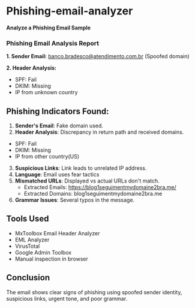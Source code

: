 # Phishing-email-analyzer
**Analyze a Phishing Email Sample**
### Phishing Email Analysis Report

**1. Sender Email:** banco.bradesco@atendimento.com.br (Spoofed domain)

**2. Header Analysis:**
- SPF: Fail
- DKIM: Missing
- IP from unknown country

## Phishing Indicators Found:
1. **Sender's Email**: Fake domain used.
2. **Header Analysis**: Discrepancy in return path and received domains.
  - SPF: Fail
  - DKIM: Missing
  - IP from other country(US)
3. **Suspicious Links**: Link leads to unrelated IP address.
4. **Language**: Email uses fear tactics
5. **Mismatched URLs**: Displayed vs actual URLs don't match.
    - Extracted Emails: https://blog1seguimentmydomaine2bra.me/
    - Extracted Domains: blog1seguimentmydomaine2bra.me
6. **Grammar Issues**: Several typos in the message.

## Tools Used
- MxToolbox Email Header Analyzer
- EML Analyzer
- VirusTotal
- Google Admin Toolbox
- Manual inspection in browser

## Conclusion
The email shows clear signs of phishing using spoofed sender identity, suspicious links, urgent tone, and poor grammar.

